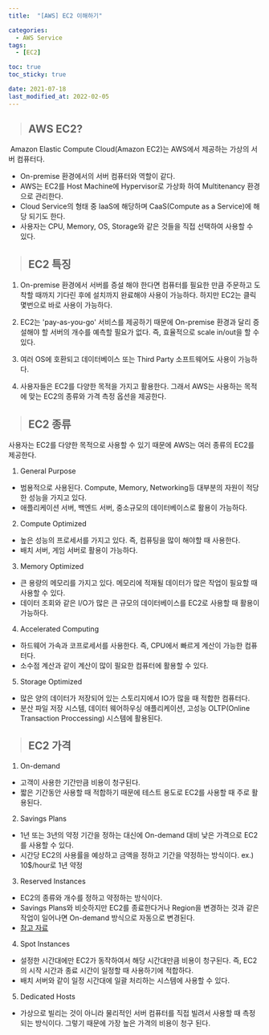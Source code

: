 ```yaml
---
title:  "[AWS] EC2 이해하기"

categories:
  - AWS Service
tags:
  - [EC2]

toc: true
toc_sticky: true

date: 2021-07-18
last_modified_at: 2022-02-05
---
```




> ## AWS EC2?

&nbsp;Amazon Elastic Compute Cloud(Amazon EC2)는 AWS에서 제공하는 가상의 서버 컴퓨터다.
- On-premise 환경에서의 서버 컴퓨터와 역할이 같다.
- AWS는 EC2를 Host Machine에 Hypervisor로 가상화 하여 Multitenancy 환경으로 관리한다.
- Cloud Service의 형태 중 IaaS에 해당하며 CaaS(Compute as a Service)에 해당 되기도 한다.
- 사용자는 CPU, Memory, OS, Storage와 같은 것들을 직접 선택하여 사용할 수 있다.

> ## EC2 특징

1. On-premise 환경에서 서버를 증설 해야 한다면 컴퓨터를 필요한 만큼 주문하고 도착할 때까지 기다린 후에 설치까지 완료해야 사용이 가능하다. 하지만 EC2는 클릭 몇번으로 바로 사용이 가능하다.

2. EC2는 'pay-as-you-go' 서비스를 제공하기 때문에 On-premise 환경과 달리 증설해야 할 서버의 개수를 예측할 필요가 없다. 즉, 효율적으로 scale in/out을 할 수 있다.

3. 여러 OS에 호환되고 데이터베이스 또는 Third Party 소프트웨어도 사용이 가능하다.

4. 사용자들은 EC2를 다양한 목적을 가지고 활용한다. 그래서 AWS는 사용하는 목적에 맞는 EC2의 종류와 가격 측정 옵션을 제공한다.

> ## EC2 종류

사용자는 EC2를 다양한 목적으로 사용할 수 있기 때문에 AWS는 여러 종류의 EC2를 제공한다.

1. General Purpose
- 범용적으로 사용된다. Compute, Memory, Networking등 대부분의 자원이 적당한 성능을 가지고 있다.
- 애플리케이션 서버, 백엔드 서버, 중소규모의 데이터베이스로 활용이 가능하다.

2. Compute Optimized
- 높은 성능의 프로세서를 가지고 있다. 즉, 컴퓨팅을 많이 해야할 때 사용한다.
- 배치 서버, 게임 서버로 활용이 가능하다.

3. Memory Optimized
- 큰 용량의 메모리를 가지고 있다. 메모리에 적재될 데이터가 많은 작업이 필요할 때 사용할 수 있다.
- 데이터 조회와 같은 I/O가 많은 큰 규모의 데이터베이스를 EC2로 사용할 때 활용이 가능하다.

4. Accelerated Computing
- 하드웨어 가속과 코프로세서를 사용한다. 즉, CPU에서 빠르게 계산이 가능한 컴퓨터다.
- 소수점 계산과 같이 계산이 많이 필요한 컴퓨터에 활용할 수 있다.

5. Storage Optimized
- 많은 양의 데이터가 저장되어 있는 스토리지에서 IO가 많을 때 적합한 컴퓨터다.
- 분산 파일 저장 시스템, 데이터 웨어하우싱 애플리케이션, 고성능 OLTP(Online Transaction Proccessing) 시스템에 활용된다.

> ## EC2 가격

1. On-demand
- 고객이 사용한 기간만큼 비용이 청구된다.
- 짧은 기간동안 사용할 때 적합하기 때문에 테스트 용도로 EC2를 사용할 때 주로 활용된다.

2. Savings Plans
- 1년 또는 3년의 약정 기간을 정하는 대신에 On-demand 대비 낮은 가격으로 EC2를 사용할 수 있다.
- 시간당 EC2의 사용률을 예상하고 금액을 정하고 기간을 약정하는 방식이다. ex.) 10$/hour로 1년 약정

3. Reserved Instances
- EC2의 종류와 개수를 정하고 약정하는 방식이다.
- Savings Plans와 비슷하지만 EC2를 종료한다거나 Region을 변경하는 것과 같은 작업이 일어나면 On-demand 방식으로 자동으로 변경된다.
- [참고 자료](https://www.cloudhealthtech.com/blog/reserved-instances-vs-aws-saving-plans)

4. Spot Instances
- 설정한 시간대에만 EC2가 동작하여서 해당 시간대만큼 비용이 청구된다. 즉, EC2의 시작 시간과 종료 시간이 일정할 때 사용하기에 적합하다.
- 배치 서버와 같이 일정 시간대에 일괄 처리하는 시스템에 사용할 수 있다.

5. Dedicated Hosts
- 가상으로 빌리는 것이 아니라 물리적인 서버 컴퓨터를 직접 빌려서 사용할 때 측정 되는 방식이다. 그렇기 때문에 가장 높은 가격의 비용이 청구 된다.